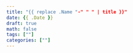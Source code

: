 ```yaml
---
title: "{{ replace .Name "-" " " | title }}"
date: {{ .Date }}
draft: true
math: false
tags: [""]
categories: [""]
---
```

